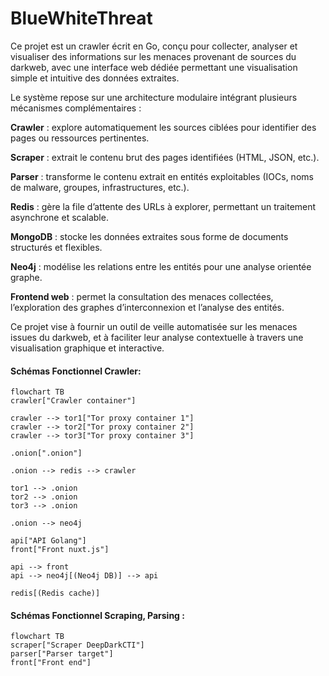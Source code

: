 # BlueWhiteThreat
Ce projet est un crawler écrit en Go, conçu pour collecter, analyser et visualiser des informations sur les menaces provenant de sources du darkweb, avec une interface web dédiée permettant une visualisation simple et intuitive des données extraites.

Le système repose sur une architecture modulaire intégrant plusieurs mécanismes complémentaires :

**Crawler** : explore automatiquement les sources ciblées pour identifier des pages ou ressources pertinentes.

**Scraper** : extrait le contenu brut des pages identifiées (HTML, JSON, etc.).

**Parser** : transforme le contenu extrait en entités exploitables (IOCs, noms de malware, groupes, infrastructures, etc.).

**Redis** : gère la file d’attente des URLs à explorer, permettant un traitement asynchrone et scalable.

**MongoDB** : stocke les données extraites sous forme de documents structurés et flexibles.

**Neo4j** : modélise les relations entre les entités pour une analyse orientée graphe.

**Frontend web** : permet la consultation des menaces collectées, l’exploration des graphes d’interconnexion et l’analyse des entités.

Ce projet vise à fournir un outil de veille automatisée sur les menaces issues du darkweb, et à faciliter leur analyse contextuelle à travers une visualisation graphique et interactive.

#### Schémas Fonctionnel Crawler:
```mermaid
flowchart TB
crawler["Crawler container"]

crawler --> tor1["Tor proxy container 1"] 
crawler --> tor2["Tor proxy container 2"] 
crawler --> tor3["Tor proxy container 3"] 

.onion[".onion"]

.onion --> redis --> crawler

tor1 --> .onion
tor2 --> .onion
tor3 --> .onion

.onion --> neo4j

api["API Golang"]
front["Front nuxt.js"]

api --> front
api --> neo4j[(Neo4j DB)] --> api

redis[(Redis cache)]

```

#### Schémas Fonctionnel Scraping, Parsing :

```mermaid
flowchart TB
scraper["Scraper DeepDarkCTI"]
parser["Parser target"]
front["Front end"]

```